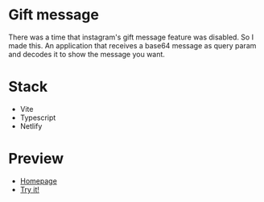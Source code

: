 # Gift message

There was a time that instagram's gift message feature was disabled. So I made this. An application that receives a base64 message as query param and decodes it to show the message you want.

# Stack

- Vite
- Typescript
- Netlify

# Preview
- [Homepage](https://ig-msg.netlify.app)
- [Try it! ](https://ig-msg.netlify.app/gift/?msg=aHR0cHM6Ly93d3cueW91dHViZS5jb20vd2F0Y2g/dj1kUXc0dzlXZ1hjUQ==)